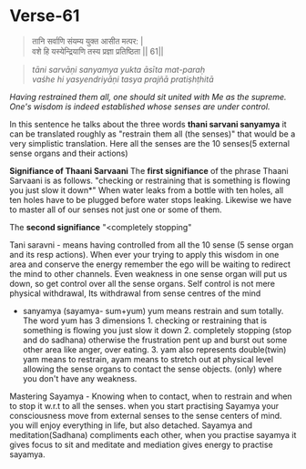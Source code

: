 # Verse-61

> तानि सर्वाणि संयम्य युक्त आसीत मत्पर: |  
वशे हि यस्येन्द्रियाणि तस्य प्रज्ञा प्रतिष्ठिता || 61||

> *tāni sarvāṇi sanyamya yukta āsīta mat-paraḥ  
vaśhe hi yasyendriyāṇi tasya prajñā pratiṣhṭhitā*

*Having restrained them all, one should
sit united with Me as the supreme. One's wisdom is indeed
established whose senses are under control.* 

In this sentence he talks about the three words **thani sarvani sanyamya** it can be translated roughly as "restrain them all (the senses)" that would be a very simplistic translation. Here all the senses are the 10 senses(5 external sense organs and their actions)

**Signifiance of Thaani Sarvaani**
The **first signifiance** of the phrase Thaani Sarvaani is as follows.  "checking or restraining that is something is flowing you just slow it down*"
When water leaks from a bottle with ten holes, all ten holes have to be plugged before water stops leaking. Likewise we have to master all of our senses not just one or some of them.

The  **second signifiance**  "<completely stopping"

 Tani saravni - means having controlled from all the 10 sense (5 sense organ and its resp actions). When ever your trying to apply this wisdom in one area and conserve the energy remember the ego will be waiting to redirect the mind to other channels. Even weakness in one sense organ will put us down, so get control over all the sense organs.
Self control is not mere physical withdrawal, Its withdrawal from sense centres of the mind
- sanyamya (sayamya- sum+yum) yum means restrain and sum totally. The word yum has 3 dimensions 
		1. checking or restraining that is something is flowing you just slow it down
		2.  completely stopping (stop and do sadhana) otherwise the frustration pent up and burst out some other area like anger, over eating.
		3. yam also represents double(twin) yam means to restrain,  ayam means to stretch out at physical level allowing the sense organs to contact the sense objects. (only) where you don't have any weakness. 

Mastering Sayamya - Knowing when to contact, when to restrain and when to stop it  w.r.t to all the senses. 
when you start practising Sayamya your consciousness move from external senses to the sense centers of mind. you will enjoy everything in life, but also detached. 
Sayamya and meditation(Sadhana) compliments each other, when you practise sayamya it gives focus to sit and meditate and mediation gives energy to practise sayamya.



<!--stackedit_data:
eyJoaXN0b3J5IjpbLTI4NDI4ODk5NiwxNTMyMDk5OTU3LDE2OD
A0MzMzODMsMTAyMTAwMDM5NywxOTcwOTQ3NjY2LDkxMzEzNDQ0
MiwyMDQzNDU1MDUxLDU0OTk2OTI4NywtMTY2Mjk2OTUsLTgwOT
I2Mjk4MSwtMjAxNDkzNDcwNiwxNDM0NDEyMjg0LC01MzkwODYw
MDRdfQ==
-->